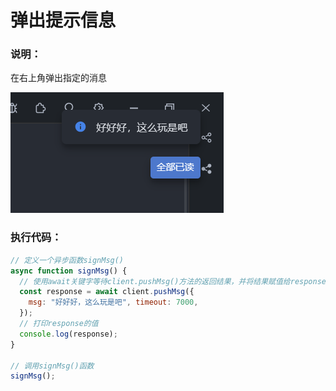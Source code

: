 # 弹出提示信息

### 说明：

在右上角弹出指定的消息

​![image](assets/image-20231021015012-70cbuof.png)​

### 执行代码：

```javascript
// 定义一个异步函数signMsg()
async function signMsg() {
  // 使用await关键字等待client.pushMsg()方法的返回结果，并将结果赋值给response变量
  const response = await client.pushMsg({
    msg: "好好好，这么玩是吧", timeout: 7000,
  });
  // 打印response的值
  console.log(response);
}

// 调用signMsg()函数
signMsg();
```

‍
